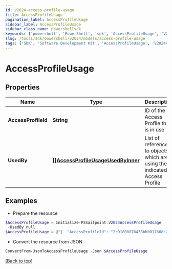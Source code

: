 ```yaml
---
id: v2024-access-profile-usage
title: AccessProfileUsage
pagination_label: AccessProfileUsage
sidebar_label: AccessProfileUsage
sidebar_class_name: powershellsdk
keywords: ['powershell', 'PowerShell', 'sdk', 'AccessProfileUsage', 'V2024AccessProfileUsage'] 
slug: /tools/sdk/powershell/v2024/models/access-profile-usage
tags: ['SDK', 'Software Development Kit', 'AccessProfileUsage', 'V2024AccessProfileUsage']
---
```



# AccessProfileUsage

## Properties

Name | Type | Description | Notes
------------ | ------------- | ------------- | -------------
**AccessProfileId** | **String** | ID of the Access Profile that is in use | [optional] 
**UsedBy** | [**[]AccessProfileUsageUsedByInner**](access-profile-usage-used-by-inner) | List of references to objects which are using the indicated Access Profile | [optional] 

## Examples

- Prepare the resource
```powershell
$AccessProfileUsage = Initialize-PSSailpoint.V2024AccessProfileUsage  -AccessProfileId 2c91808876438bbb017668c21919ecca `
 -UsedBy null
$AccessProfileUsage = @"{  "AccessProfileId": "2c91808876438bbb017668c21919ecca", "UsedBy": "null "}"@
```

- Convert the resource from JSON
```powershell
ConvertFrom-JsonToAccessProfileUsage -Json $AccessProfileUsage
```


[[Back to top]](#) 

